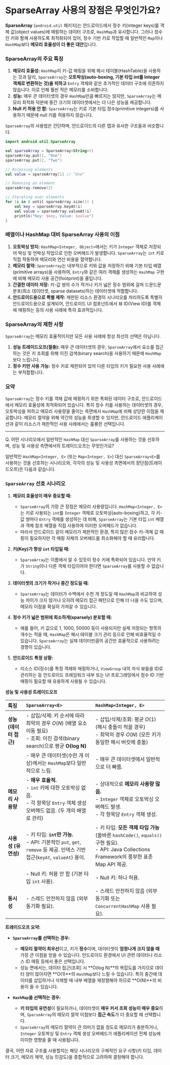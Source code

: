 # SparseArray 사용의 장점은 무엇인가요?

**SparseArray** (`android.util` 패키지)는 안드로이드에서 정수 키(integer keys)를 객체 값(object values)에 매핑하는 데이터 구조로, `HashMap`과 유사합니다. 그러나 정수인 키와 함께 사용하도록 최적화되어 있어, 정수 기반 키로 작업할 때 일반적인 `Map`이나 `HashMap`보다 **메모리 효율성이 더 좋은 대안**입니다.

### SparseArray의 주요 특징

1. **메모리 효율성:** `HashMap`이 키-값 매핑을 위해 해시 테이블(HashTable)을 사용하는 것과 달리, `SparseArray`는 **오토박싱(auto-boxing, 기본 타입 int를 Integer 객체로 변환하는 것)을 피하고** `Entry` 객체와 같은 추가적인 데이터 구조에 의존하지 않습니다. 이로 인해 훨씬 적은 메모리를 소비합니다.
2. **성능:** 매우 큰 데이터셋의 경우 `HashMap`만큼 빠르지는 않지만, `SparseArray`는 메모리 최적화 덕분에 중간 크기의 데이터셋에서는 더 나은 성능을 제공합니다.
3. **Null 키 허용 안 함:** `SparseArray`는 키로 기본 타입 정수(primitive integers)를 사용하기 때문에 null 키를 허용하지 않습니다.

`SparseArray`의 사용법은 간단하며, 안드로이드의 다른 맵과 유사한 구조들과 비슷합니다.

```kotlin
import android.util.SparseArray

val sparseArray = SparseArray<String>()
sparseArray.put(1, "One")
sparseArray.put(2, "Two")

// Accessing elements
val value = sparseArray[1] // "One"

// Removing an element
sparseArray.remove(2)

// Iterating over elements
for (i in 0 until sparseArray.size()) {
    val key = sparseArray.keyAt(i)
    val value = sparseArray.valueAt(i)
    println("Key: $key, Value: $value")
}
```

### 배열이나 HashMap 대비 SparseArray 사용의 이점

1. **오토박싱 방지:** `HashMap<Integer, Object>`에서는 키가 `Integer` 객체로 저장되어 박싱 및 언박싱 작업으로 인한 오버헤드가 발생합니다. `SparseArray`는 `int` 키로 직접 작동하여 메모리와 연산 비용을 절약합니다.
2. **메모리 절약:** `SparseArray`는 내부적으로 키와 값을 저장하기 위해 기본 타입 배열(primitive arrays)을 사용하여, `Entry`와 같은 여러 객체를 생성하는 `HashMap` 구현에 비해 메모리 사용 공간(footprint)을 줄입니다.
3. **간결한 데이터 저장:** 키-값 쌍의 수가 적거나 키가 넓은 정수 범위에 걸쳐 드문드문 분포(희소 데이터셋, sparse datasets)하는 데이터셋에 적합합니다.
4. **안드로이드용으로 특별 제작:** 제한된 리소스 환경의 시나리오를 처리하도록 특별히 안드로이드용으로 설계되어, 안드로이드 UI 컴포넌트에서 뷰 ID(View ID)를 객체에 매핑하는 등의 사용 사례에 특히 효과적입니다.

### SparseArray의 제한 사항

`SparseArray`는 메모리 효율적이지만 모든 사용 사례에 항상 최선의 선택은 아닙니다.

1. **성능 트레이드오프(절충):** 매우 큰 데이터셋의 경우, `SparseArray`에서 요소를 접근하는 것은 키 조회를 위해 이진 검색(binary search)을 사용하기 때문에 `HashMap`보다 느립니다.
2. **정수 키만 사용 가능:** 정수 키로 제한되어 있어 다른 타입의 키가 필요한 사용 사례에는 부적합합니다.

### 요약

`SparseArray`는 정수 키를 객체 값에 매핑하기 위한 특화된 데이터 구조로, 안드로이드에서 메모리 효율성에 최적화되어 있습니다. 특히 정수 키를 사용하는 데이터셋의 경우, 오토박싱을 피하고 메모리 사용량을 줄이는 측면에서 `HashMap`에 비해 상당한 이점을 제공합니다. 메모리 절약을 위해 약간의 성능을 희생할 수 있지만, 안드로이드 애플리케이션과 같이 리소스가 제한적인 사용 사례에서는 훌륭한 선택입니다.

---

Q. 어떤 시나리오에서 일반적인 `HashMap` 대신 `SparseArray`를 사용하는 것을 선호하며, 성능 및 사용성 측면에서의 트레이드오프는 무엇인가요?

일반적인 `HashMap<Integer, E>` (또는 `Map<Integer, E>`) 대신 `SparseArray<E>`를 사용하는 것을 선호하는 시나리오와, 각각의 성능 및 사용성 측면에서의 장단점(트레이드오프)은 다음과 같습니다.

### `SparseArray` 선호 시나리오

1.  **메모리 효율성이 매우 중요할 때:**

      * `SparseArray`의 가장 큰 장점은 메모리 사용량입니다. `HashMap<Integer, E>`는 키로 사용되는 `int`를 `Integer` 객체로 오토박싱(auto-boxing)하고, 각 키-값 쌍마다 `Entry` 객체를 생성하는 데 비해, `SparseArray`는 기본 타입 `int` 배열과 객체 참조 배열을 직접 사용하여 이러한 오버헤드가 없습니다.
      * 따라서 안드로이드 같이 메모리가 제한적인 환경, 특히 많은 정수 키-객체 값 매핑이 필요하지만 각 매핑 자체의 오버헤드를 최소화해야 할 때 유리합니다.

2.  **키(Key)가 항상 `int` 타입일 때:**

      * `SparseArray`는 이름에서 알 수 있듯이 정수 키에 특화되어 있습니다. 만약 키가 `String`이나 다른 객체 타입이어야 한다면 `SparseArray`를 사용할 수 없습니다.

3.  **데이터셋의 크기가 작거나 중간 정도일 때:**

      * `SparseArray`는 데이터가 수백에서 수천 개 정도일 때 `HashMap`과 비교하여 성능 차이가 크지 않거나 오히려 메모리 접근 패턴으로 인해 더 나을 수도 있으며, 메모리 이점을 확실히 가져갈 수 있습니다.

4.  **정수 키가 넓은 범위에 희소하게(sparsely) 분포할 때:**

      * 예를 들어, 키 값으로 1, 1000, 50000 등이 사용되지만 실제 저장되는 항목의 개수는 적을 때, `HashMap`은 해시 테이블 크기 관리 등으로 인해 비효율적일 수 있습니다. `SparseArray`는 실제 데이터만큼의 공간만 효율적으로 사용하려는 경향이 있습니다.

5.  **안드로이드 특정 상황:**

      * 리소스 ID(정수)를 특정 객체와 매핑하거나, `ViewGroup` 내의 자식 뷰들을 ID로 관리하는 등 안드로이드 프레임워크 내부 또는 UI 프로그래밍에서 정수 ID 기반 매핑이 필요할 때 유용하게 사용될 수 있습니다.

**성능 및 사용성 트레이드오프**

| 특징 | `SparseArray<E>` | `HashMap<Integer, E>` |
| :--- | :--- | :--- |
| **성능 (데이터 접근)** | - 삽입/삭제: 키 순서에 따라 최악의 경우 $O(N)$ (배열 요소 이동 필요)<br/>- 조회: 이진 검색(binary search)으로 평균 **O(log N)** | - 삽입/삭제/조회: 평균 $O(1)$ (해시 충돌이 적을 경우)<br/>- 최악의 경우 $O(N)$ (모든 키가 동일한 해시 버킷에 충돌) |
|   | - 매우 큰 데이터셋(수만 개 이상)에서는 `HashMap`보다 일반적으로 느림.  | - 매우 큰 데이터셋에서 일반적으로 더 빠름. |
| **메모리 사용량** | - **매우 효율적.** <br/>- `int` 키에 대한 오토박싱 없음.<br/>- 각 항목당 `Entry` 객체 생성 오버헤드 없음. (두 개의 배열로 관리)      | - 상대적으로 **메모리 사용량 많음.**<br/>- `Integer` 객체로 오토박싱 오버헤드 발생.<br/>- 각 항목당 `Entry` 객체 생성.    |
| **사용성 (유연성)** | - 키 타입: **`int`만 가능.**<br/>- API: 기본적인 `put`, `get`, `remove` 등 제공. 인덱스 기반 접근(`keyAt`, `valueAt`) 용이. | - 키 타입: **모든 객체 타입 가능** (올바른 `hashCode()`, `equals()` 구현 필요).<br/>- API: Java Collections Framework의 풍부한 표준 Map API 제공. |
| | - Null 키: 허용 안 함 (기본 타입 `int` 사용). | - Null 키: 하나 허용.                                                                                 |
| **동시성** | - 스레드 안전하지 않음 (외부 동기화 필요). | - 스레드 안전하지 않음 (외부 동기화 또는 `ConcurrentHashMap` 사용 필요). |

**트레이드오프 요약:**

  * **`SparseArray`를 선택하는 경우:**

      * **메모리 절약이 최우선**이고, 키가 **정수**이며, 데이터셋이 **엄청나게 크지 않을 때** 가장 큰 이점을 얻을 수 있습니다. 안드로이드 환경에서 UI 관련 데이터나 리소스 ID 매핑 등에서 좋은 선택입니다.
      * 성능 면에서는, 데이터 접근(조회) 시 **O(log N)**의 복잡도를 가지므로 데이터 양이 많아지면 **O(1)**의 `HashMap`보다 느릴 수 있습니다. 특히 중간에 데이터를 삽입하거나 삭제할 때 내부 배열을 재정렬해야 하므로 **O(N)**의 비용이 들 수 있습니다.

  * **`HashMap`을 선택하는 경우:**

      * **키 타입의 유연성**이 필요하거나, 데이터셋이 **매우 커서 조회 성능이 매우 중요**하며, `SparseArray`의 메모리 절약 이점보다 **접근 속도**가 더 중요할 때 선택합니다.
      * `SparseArray`의 메모리 절약이 큰 의미가 없을 정도로 메모리가 충분하거나, `Integer` 오토박싱 및 `Entry` 객체 생성 오버헤드가 애플리케이션 전체 성능에 미미한 영향을 줄 때 사용됩니다.

결국, 어떤 자료 구조를 사용할지는 해당 시나리오의 구체적인 요구 사항(키 타입, 데이터 크기, 메모리 제약, 성능 민감도)을 종합적으로 고려하여 결정해야 합니다.